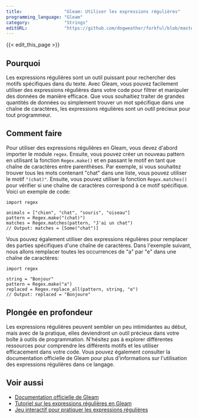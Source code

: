 ```yaml
---
title:                "Gleam: Utiliser les expressions régulières"
programming_language: "Gleam"
category:             "Strings"
editURL:              "https://github.com/dogweather/forkful/blob/master/content/fr/gleam/using-regular-expressions.md"
---
```


{{< edit_this_page >}}

## Pourquoi

Les expressions régulières sont un outil puissant pour rechercher des motifs spécifiques dans du texte. Avec Gleam, vous pouvez facilement utiliser des expressions régulières dans votre code pour filtrer et manipuler des données de manière efficace. Que vous souhaitiez traiter de grandes quantités de données ou simplement trouver un mot spécifique dans une chaîne de caractères, les expressions régulières sont un outil précieux pour tout programmeur.

## Comment faire

Pour utiliser des expressions régulières en Gleam, vous devez d'abord importer le module `regex`. Ensuite, vous pouvez créer un nouveau pattern en utilisant la fonction `Regex.make()` et en passant le motif en tant que chaîne de caractères entre parenthèses. Par exemple, si vous souhaitez trouver tous les mots contenant "chat" dans une liste, vous pouvez utiliser le motif `"(chat)"`. Ensuite, vous pouvez utiliser la fonction `Regex.matches()` pour vérifier si une chaîne de caractères correspond à ce motif spécifique. Voici un exemple de code:

```Gleam
import regex

animals = ["chien", "chat", "souris", "oiseau"]
pattern = Regex.make("(chat)")
matches = Regex.matches(pattern, "J'ai un chat")
// Output: matches = [Some("chat")]
```

Vous pouvez également utiliser des expressions régulières pour remplacer des parties spécifiques d'une chaîne de caractères. Dans l'exemple suivant, nous allons remplacer toutes les occurrences de "a" par "e" dans une chaîne de caractères:

```Gleam
import regex

string = "Bonjour"
pattern = Regex.make("a")
replaced = Regex.replace_all(pattern, string, "e")
// Output: replaced = "Bonjoure"
```

## Plongée en profondeur

Les expressions régulières peuvent sembler un peu intimidantes au début, mais avec de la pratique, elles deviendront un outil précieux dans votre boîte à outils de programmation. N'hésitez pas à explorer différentes ressources pour comprendre les différents motifs et les utiliser efficacement dans votre code. Vous pouvez également consulter la documentation officielle de Gleam pour plus d'informations sur l'utilisation des expressions régulières dans ce langage.

## Voir aussi

- [Documentation officielle de Gleam](https://gleam.run/)
- [Tutoriel sur les expressions régulières en Gleam](https://dev.to/otterthegreat/advanced-pattern-matching-with-regular-expressions-in-gleam-4bnh)
- [Jeu interactif pour pratiquer les expressions régulières](https://regexone.com/)